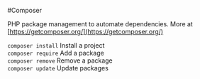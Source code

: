 #Composer

PHP package management to automate dependencies. More at [https://getcomposer.org/](https://getcomposer.org/)
   
`composer install` Install a project  
`composer require` Add a package  
`composer remove` Remove a package  
`composer update` Update packages